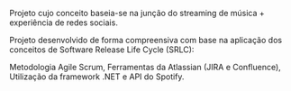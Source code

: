 Projeto cujo conceito baseia-se na junção do streaming de música + experiência de redes sociais.

Projeto desenvolvido de forma compreensiva com base na aplicação dos conceitos de Software Release Life Cycle (SRLC):

Metodologia Agile Scrum,
Ferramentas da Atlassian (JIRA e Confluence),
Utilização da framework .NET e API do Spotify.

